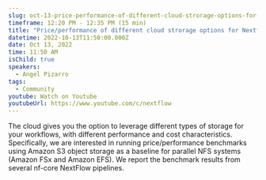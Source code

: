 ```yaml
---
slug: oct-13-price-performance-of-different-cloud-strorage-options-for-nextflow-workflows
timeframe: 12:20 PM - 12:35 PM (15 min)
title: "Price/performance of different cloud strorage options for Nextflow workflows"
datetime: 2022-10-13T11:50:00.000Z
date: Oct 13, 2022
time: 11:50 AM
isChild: true
speakers:
  - Angel Pizarro
tags:
  - Community
youtube: Watch on Youtube
youtubeUrl: https://www.youtube.com/c/nextflow
---
```

The cloud gives you the option to leverage different types of storage for your workflows, with different performance and cost characteristics. Specifically, we are interested in running price/performance benchmarks using Amazon S3 object storage as a baseline for parallel NFS systems (Amazon FSx and Amazon EFS). We report the benchmark results from several nf-core NextFlow pipelines.
